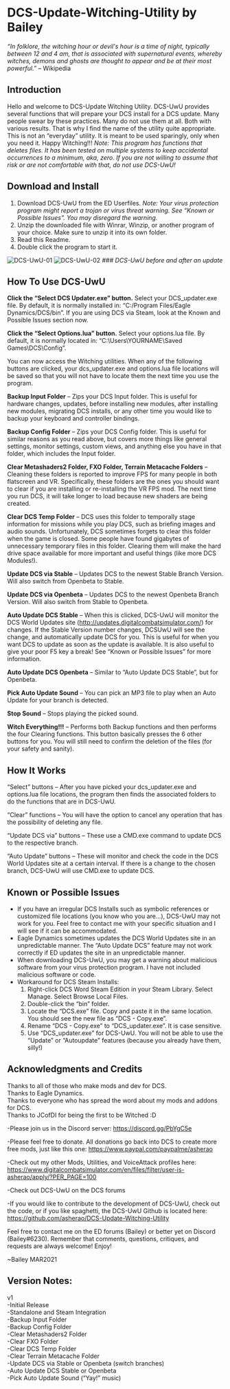 # DCS-Update-Witching-Utility by Bailey

*“In folklore, the witching hour or devil's hour is a time of night, typically between 12 and 4 am, that is associated with supernatural events, whereby witches, demons and ghosts are thought to appear and be at their most powerful.”* – Wikipedia

## Introduction
Hello and welcome to DCS-Update Witching Utility. DCS-UwU provides several functions that will prepare your DCS install for a DCS update. Many people swear by these practices. Many do not use them at all. Both with various results. That is why I find the name of the utility quite appropriate. This is not an “everyday” utility. It is meant to be used sparingly, only when you need it. Happy Witching!!! 
*Note: This program has functions that deletes files. It has been tested on multiple systems to keep accidental occurrences to a minimum, aka, zero. If you are not willing to assume that risk or are not comfortable with that, do not use DCS-UwU!*

## Download and Install

1. Download DCS-UwU from the ED Userfiles. *Note: Your virus protection program might report a trojan or virus threat warning. See “Known or Possible Issues”. You may disregard the warning.*
2. Unzip the downloaded file with Winrar, Winzip, or another program of your choice. Make sure to unzip it into its own folder.
3. Read this Readme.
4. Double click the program to start it.


![DCS-UwU-01](https://i.imgur.com/ZdhStWO.jpg)
![DCS-UwU-02](https://i.imgur.com/i3dQcTn.jpg)
*### DCS-UwU before and after an update*

## How To Use DCS-UwU

**Click the “Select DCS Updater.exe” button.** Select your DCS_updater.exe file. By default, it is normally installed in:
“C:/Program Files/Eagle Dynamics/DCS/bin”. If you are using DCS via Steam, look at the Known and Possible Issues section now.

**Click the “Select Options.lua” button.** Select your options.lua file. By default, it is normally located in: “C:\Users\YOURNAME\Saved Games\DCS\Config”.

You can now access the Witching utilities. When any of the following buttons are clicked, your dcs_updater.exe and options.lua file locations will be saved so that you will not have to locate them the next time you use the program.

**Backup Input Folder** – Zips your DCS Input folder. This is useful for hardware changes, updates, before installing new modules, after installing new modules, migrating DCS installs, or any other time you would like to backup your keyboard and controller bindings.

**Backup Config Folder** – Zips your DCS Config folder. This is useful for similar reasons as you read above,
but covers more things like general settings, monitor settings, custom views, and anything else you have
in that folder, which includes the Input folder.

**Clear Metashaders2 Folder, FXO Folder, Terrain Metacache Folders** – Cleaning these folders is reported
to improve FPS for many people in both flatscreen and VR. Specifically, these folders are the ones you
should want to clear if you are installing or re-installing the VR FPS mod. The next time you run DCS, it
will take longer to load because new shaders are being created.

**Clear DCS Temp Folder** – DCS uses this folder to temporally stage information for missions while you
play DCS, such as briefing images and audio sounds. Unfortunately, DCS sometimes forgets to clear this
folder when the game is closed. Some people have found gigabytes of unnecessary temporary files in
this folder. Clearing them will make the hard drive space available for more important and useful things
(like more DCS Modules!).

**Update DCS via Stable** – Updates DCS to the newest Stable Branch Version. Will also switch from
Openbeta to Stable.

**Update DCS via Openbeta** – Updates DCS to the newest Openbeta Branch Version. Will also switch from
Stable to Openbeta.

**Auto Update DCS Stable** – When this is clicked, DCS-UwU will monitor the DCS World Updates site
(http://updates.digitalcombatsimulator.com/) for changes. If the Stable Version number changes, DCSUwU
will see the change, and automatically update DCS for you. This is useful for when you want DCS to
update as soon as the update is available. It is also useful to give your poor F5 key a break! See “Known
or Possible Issues” for more information.

**Auto Update DCS Openbeta** – Similar to “Auto Update DCS Stable”, but for Openbeta.

**Pick Auto Update Sound** – You can pick an MP3 file to play when an Auto Update for your branch is
detected.

**Stop Sound** – Stops playing the picked sound.

**Witch Everything!!!** – Performs both Backup functions and then performs the four Clearing functions.
This button basically presses the 6 other buttons for you. You will still need to confirm the deletion of
the files (for your safety and sanity).

## How It Works

“Select” buttons – After you have picked your dcs_updater.exe and options.lua file locations, the
program then finds the associated folders to do the functions that are in DCS-UwU.

“Clear” functions – You will have the option to cancel any operation that has the possibility of deleting
any file.

“Update DCS via” buttons – These use a CMD.exe command to update DCS to the respective branch.

“Auto Update” buttons – These will monitor and check the code in the DCS World Updates site at a certain interval. If there is a change to the chosen branch, DCS-UwU will use CMD.exe to update DCS.

## Known or Possible Issues

- If you have an irregular DCS Installs such as symbolic references or customized file locations (you know who you are…), DCS-UwU may not work for you. Feel free to contact me with your specific situation and I will see if it can be accommodated.
- Eagle Dynamics sometimes updates the DCS World Updates site in an unpredictable manner. The “Auto Update DCS” feature may not work correctly if ED updates the site in an unpredictable manner.
- When downloading DCS-UwU, you may get a warning about malicious software from your virus protection program. I have not included malicious software or code.
- Workaround for DCS Steam Installs:
	1. Right-click DCS Word Steam Edition in your Steam Library. Select Manage. Select Browse Local Files.
	2. Double-click the “bin” folder.
	3. Locate the “DCS.exe” file. Copy and paste it in the same location. You should see the new file as “DCS - Copy.exe”.
	4. Rename “DCS - Copy.exe” to “DCS_updater.exe”. It is case sensitive.
	5. Use “DCS_updater.exe” for DCS-UwU. You will not be able to use the “Update” or “Autoupdate” features (because you already have them, silly!)

## Acknowledgments and Credits

Thanks to all of those who make mods and dev for DCS.  
Thanks to Eagle Dynamics.  
Thanks to everyone who has spread the word about my mods and addons for DCS.  
Thanks to JCofDI for being the first to be Witched :D  

-Please join us in the Discord server: https://discord.gg/PbYgC5e

-Please feel free to donate. All donations go back into DCS to create more free mods, just like this one: https://www.paypal.com/paypalme/asherao

-Check out my other Mods, Utilities, and VoiceAttack profiles here: https://www.digitalcombatsimulator.com/en/files/filter/user-is-asherao/apply/?PER_PAGE=100

-Check out DCS-UwU on the DCS forums

-If you would like to contribute to the development of DCS-UwU, check out the code, or if you like spaghetti, the DCS-UwU Github is located here: https://github.com/asherao/DCS-Update-Witching-Utility

Feel free to contact me on the ED forums (Bailey) or better yet on Discord (Bailey#6230). Remember that comments, questions, critiques, and requests are always welcome! Enjoy!

~Bailey
MAR2021

## Version Notes:
v1  
-Initial Release  
-Standalone and Steam Integration  
-Backup Input Folder  
-Backup Config Folder  
-Clear Metashaders2 Folder  
-Clear FXO Folder  
-Clear DCS Temp Folder  
-Clear Terrain Metacache Folder  
-Update DCS via Stable or Openbeta (switch branches)  
-Auto Update DCS Stable or Openbeta  
-Pick Auto Update Sound (“Yay!” music)  
